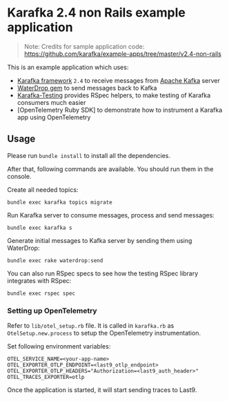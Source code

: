 # Karafka 2.4 non Rails example application

> Note: Credits for sample application code: https://github.com/karafka/example-apps/tree/master/v2.4-non-rails

This is an example application which uses:

- [Karafka framework](https://github.com/karafka/karafka) `2.4` to receive messages from [Apache Kafka](http://kafka.apache.org/) server
- [WaterDrop gem](https://github.com/karafka/waterdrop) to send messages back to Kafka
- [Karafka-Testing](https://github.com/karafka/testing) provides RSpec helpers, to make testing of Karafka consumers much easier
- [OpenTelemetry Ruby SDK] to demonstrate how to instrument a Karafka app using OpenTelemetry

## Usage

Please run `bundle install` to install all the dependencies.

After that, following commands are available. You should run them in the console.

Create all needed topics:

```
bundle exec karafka topics migrate
```

Run Karafka server to consume messages, process and send messages:

```
bundle exec karafka s
```

Generate initial messages to Kafka server by sending them using WaterDrop:

```
bundle exec rake waterdrop:send
```

You can also run RSpec specs to see how the testing RSpec library integrates with RSpec:

```
bundle exec rspec spec
```

### Setting up OpenTelemetry

Refer to `lib/otel_setup.rb` file. It is called in `karafka.rb` as `OtelSetup.new.process` to setup the OpenTelemetry instrumentation.

Set following environment variables:

``` shell
OTEL_SERVICE_NAME=<your-app-name>
OTEL_EXPORTER_OTLP_ENDPOINT=<last9_otlp_endpoint>
OTEL_EXPORTER_OTLP_HEADERS="Authorization=<last9_auth_header>"
OTEL_TRACES_EXPORTER=otlp
```

Once the application is started, it will start sending traces to Last9.
